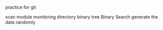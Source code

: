 practice for git

scan module
monitoring directory
binary tree
Binary Search
generate the data randomly
